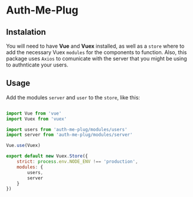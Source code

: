 # Auth-Me-Plug

## Instalation

You will need to have **Vue** and **Vuex** installed, as well as a `store` where to add the necessary Vuex `modules` for the components to function. Also, this package uses `Axios` to comunicate with the server that you might be using to authnticate your users.


## Usage

Add the modules `server` and `user` to the `store`, like this:

```javascript

import Vue from 'vue'
import Vuex from 'vuex'

import users from 'auth-me-plug/modules/users'
import server from 'auth-me-plug/modules/server'

Vue.use(Vuex)

export default new Vuex.Store({
    strict: process.env.NODE_ENV !== 'production',
    modules: {
        users,
        server
    }
})

```